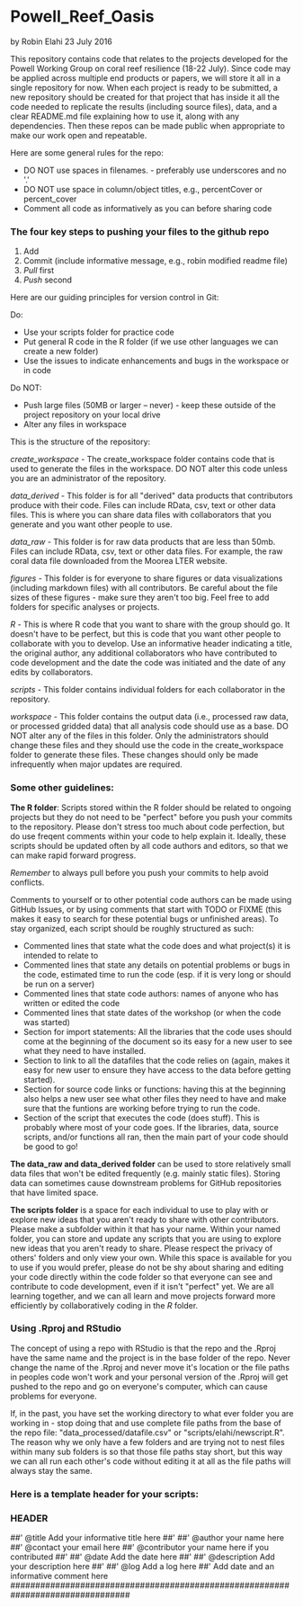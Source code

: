 # Powell_Reef_Oasis

by Robin Elahi
23 July 2016

This repository contains code that relates to the projects developed for the Powell Working Group on coral reef resilience (18-22 July). Since code may be applied across multiple end products or papers, we will store it all in a single repository for now. When each project is ready to be submitted, a new repository should be created for that project that has inside it all the code needed to replicate the results (including source files), data, and a clear README.md file explaining how to use it, along with any dependencies. Then these repos can be made public when appropriate to make our work open and repeatable.

Here are some general rules for the repo:

- DO NOT use spaces in filenames. - preferably use underscores and no '.'
- DO NOT use space in column/object titles, e.g., percentCover or percent_cover
- Comment all code as informatively as you can before sharing code

### The four key steps to pushing your files to the github repo
1. Add
2. Commit (include informative message, e.g., robin modified readme file)
3. *Pull* first
4. *Push* second

Here are our guiding principles for version control in Git:

Do:
* Use your scripts folder for practice code
* Put general R code in the R folder (if we use other languages we can create a new folder)
* Use the issues to indicate enhancements and bugs in the workspace or in code

Do NOT:
* Push large files (50MB or larger – never) - keep these outside of the project repository on your local drive
* Alter any files in workspace


This is the structure of the repository:

*create_workspace* - The create_workspace folder contains code that is used to generate the files in the workspace.  DO NOT alter this code unless you are an administrator of the repository.

*data_derived* - This folder is for all "derived" data products that contributors produce with their code.  Files can include RData, csv, text or other data files.  This is where you can share data files with collaborators that you generate and you want other people to use. 

*data_raw* - This folder is for raw data products that are less than 50mb.  Files can include RData, csv, text or other data files. For example, the raw coral data file downloaded from the Moorea LTER website. 

*figures* - This folder is for everyone to share figures or data visualizations (including markdown files) with all contributors. Be careful about the file sizes of these figures - make sure they aren't too big. Feel free to add folders for specific analyses or projects. 

*R* - This is where R code that you want to share with the group should go.  It doesn't have to be perfect, but this is code that you want other people to collaborate with you to develop.  Use an informative header indicating a title, the original author, any additional collaborators who have contributed to code development and the date the code was initiated and the date of any edits by collaborators.  

*scripts* - This folder contains individual folders for each collaborator in the repository.  

*workspace* - This folder contains the output data (i.e., processed raw data, or processed gridded data) that all analysis code should use as a base.  DO NOT alter any of the files in this folder.  Only the administrators should change these files and they should use the code in the create_workspace folder to generate these files.  These changes should only be made infrequently when major updates are required.  

### Some other guidelines:

**The R folder**: Scripts stored within the R folder should be related to ongoing projects but they do not need to be "perfect" before you push your commits to the repository. Please don't stress too much about code perfection, but do use freqent comments within your code to help explain it.  Ideally, these scripts should be updated often by all code authors and editors, so that we can make rapid forward progress. 

*Remember* to always pull before you push your commits to help avoid conflicts. 

Comments to yourself or to other potential code authors can be made using GitHub Issues, or by using comments that start with TODO or FIXME (this makes it easy to search for these potential bugs or unfinished areas). To stay organized, each script should be roughly structured as such:
 * Commented lines that state what the code does and what project(s) it is intended to relate to
 * Commented lines that state any details on potential problems or bugs in the code, estimated time to run the code (esp. if it is very long or should be run on a server)
 * Commented lines that state code authors: names of anyone who has written or edited the code   
 * Commented lines that state dates of the workshop (or when the code was started)
 * Section for import statements: All the libraries that the code uses should come at the beginning of the document so its easy for a new user to see what they need to have installed. 
 * Section to link to all the datafiles that the code relies on (again, makes it easy for new user to ensure they have access to the data before getting started).
 * Section for source code links or functions: having this at the beginning also helps a new user see what other files they need to have and make sure that the funtions are working before trying to run the code.
 * Section of the script that executes the code (does stuff). This is probably where most of your code goes. If the libraries, data, source scripts, and/or functions all ran, then the main part of your code should be good to go!

**The data_raw and data_derived folder** can be used to store relatively small data files that won't be edited frequently (e.g. mainly static files). Storing data can sometimes cause downstream problems for GitHub repositories that have limited space. 

**The scripts folder** is a space for each individual to use to play with or explore new ideas that you aren't ready to share with other contributors. Please make a subfolder within it that has your name. Within your named folder, you can store and update any scripts that you are using to explore new ideas that you aren't ready to share. Please respect the privacy of others' folders and only view your own. While this space is available for you to use if you would prefer, please do not be shy about sharing and editing your code directly within the code folder so that everyone can see and contribute to code development, even if it isn't "perfect" yet. We are all learning together, and we can all learn and move projects forward more efficiently by collaboratively coding in the *R* folder.  

### Using .Rproj and RStudio

The concept of using a repo with RStudio is that the repo and the .Rproj have the same name and the project is in the base folder of the repo.  Never change the name of the .Rproj and never move it's location or the file paths in peoples code won't work and your personal version of the .Rproj will get pushed to the repo and go on everyone's computer, which can cause problems for everyone.  

If, in the past, you have set the working directory to what ever folder you are working in - stop doing that and use complete file paths from the base of the repo file: "data_processed/datafile.csv" or "scripts/elahi/newscript.R". The reason why we only have a few folders and are trying not to nest files within many sub folders is so that those file paths stay short, but this way we can all run each other's code without editing it at all as the file paths will always stay the same.  


### Here is a template header for your scripts:

### HEADER #####################################################################
##' @title Add your informative title here 
##'
##' @author your name here 
##' @contact your email here
##' @contributor your name here if you contributed
##' 
##' @date Add the date here
##' 
##' @description Add your description here
##' 
##' @log Add a log here
##' Add date and an informative comment here
################################################################################
